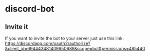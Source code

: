 # discord-bot

## Invite it

If you want to invite the bot to your server just use this link:
https://discordapp.com/oauth2/authorize?&client_id=694443481409650689&scope=bot&permissions=485440
